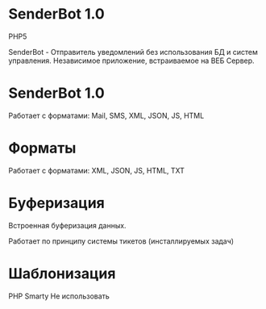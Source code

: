 SenderBot 1.0
=========

PHP5

SenderBot - Отправитель уведомлений без использования БД и систем управления.
Независимое приложение, встраиваемое на ВЕБ Сервер. 

SenderBot 1.0
=========
Работает с форматами: Mail, SMS, XML, JSON, JS, HTML

Форматы
=========

Работает с форматами: XML, JSON, JS, HTML, TXT


Буферизация
=========
Встроенная буферизация данных.

Работает по принципу системы тикетов (инсталлируемых задач)

Шаблонизация
=========
PHP
Smarty
Не использовать

